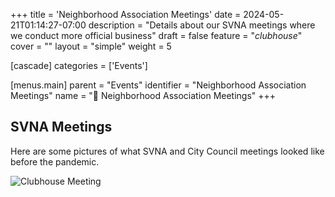 +++
title = 'Neighborhood Association Meetings'
date = 2024-05-21T01:14:27-07:00
description = "Details about our SVNA meetings where we conduct more official business"
draft = false
feature = "*clubhouse*"
cover = ""
layout = "simple"
weight = 5

[cascade]
    categories = ['Events']

[menus.main]
    parent = "Events"
    identifier = "Neighborhood Association Meetings"
    name = "🍕 Neighborhood Association Meetings"
+++

## SVNA Meetings

Here are some pictures of what SVNA and City Council meetings looked like before the pandemic.

![Clubhouse Meeting](./clubhouse_meeting.jpg)
